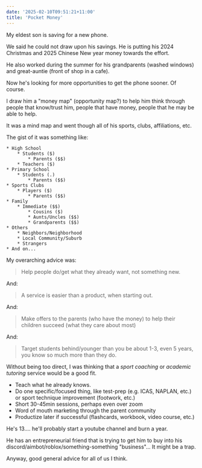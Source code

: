 ```yaml
---
date: '2025-02-10T09:51:21+11:00'
title: 'Pocket Money'
---
```


My eldest son is saving for a new phone.

We said he could not draw upon his savings. He is putting his 2024 Christmas and 2025 Chinese New year money towards the effort.

He also worked during the summer for his grandparents (washed windows) and great-auntie (front of shop in a cafe).

Now he's looking for more opportunities to get the phone sooner. Of course.

I draw him a "money map" (opportunity map?) to help him think through people that know/trust him, people that have money, people that he may be able to help.

It was a mind map and went though all of his sports, clubs, affiliations, etc.

The gist of it was something like:

```text
* High School
	* Students ($)
		* Parents ($$)
	* Teachers ($)
* Primary School
	* Students (.)
		* Parents ($$)
* Sports Clubs
	* Players ($)
		* Parents ($$)
* Family
	* Immediate ($$)
		* Cousins ($)
		* Aunts/Uncles ($$)
		* Grandparents ($$)
* Others
	* Neighbors/Neighborhood
	* Local Community/Suburb
	* Strangers
* And on...
```

My overarching advice was:

> Help people do/get what they already want, not something new.

And:

> A service is easier than a product, when starting out.

And:

> Make offers to the parents (who have the money) to help their children succeed (what they care about most)

And:

> Target students behind/younger than you be about 1-3, even 5 years, you know so much more than they do.

Without being too direct, I was thinking that a _sport coaching_ or _academic tutoring_ service would be a good fit.

* Teach what he already knows.
* Do one specific/focused thing, like test-prep (e.g. ICAS, NAPLAN, etc.) or sport technique improvement (footwork, etc.)
* Short 30-45min sessions, perhaps even over zoom
* Word of mouth marketing through the parent community
* Productize later if successful (flashcards, workbook, video course, etc.)

He's 13.... he'll probably start a youtube channel and burn a year.

He has an entrepreneurial friend that is trying to get him to buy into his discord/aimbot/roblox/something-something "business"... It might be a trap.

Anyway, good general advice for all of us I think.